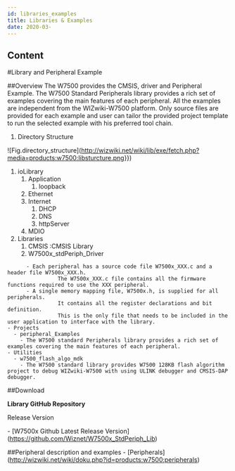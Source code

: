 ```yaml
---
id: libraries_examples
title: Libraries & Examples
date: 2020-03-
---
```



## Content
 \#Library and Peripheral Example

\#\#Overview The W7500 provides the CMSIS, driver and Peripheral
Example. The W7500 Standard Peripherals library provides a rich set of
examples covering the main features of each peripheral. All the examples
are independent from the WIZwiki-W7500 platform. Only source files are
provided for each example and user can tailor the provided project
template to run the selected example with his preferred tool chain.

1.  Directory Structure

\!\[Fig.directory\_structure\](<http://wizwiki.net/wiki/lib/exe/fetch.php?media=products:w7500:libsturcture.png>}})

1.  ioLibrary
    1.  Application
        1.  loopback
    2.  Ethernet
    3.  Internet
        1.  DHCP
        2.  DNS
        3.  httpServer
    4.  MDIO
2.  Libraries
    1.  CMSIS :CMSIS Library
    2.  W7500x\_stdPeriph\_Driver

<!-- end list -->

``` 
      - Each peripheral has a source code file W7500x_XXX.c and a header file W7500x_XXX.h. 
                The W7500x_XXX.c file contains all the firmware functions required to use the XXX peripheral.
      - A single memory mapping file, W7500x.h, is supplied for all peripherals. 
                It contains all the register declarations and bit definition. 
                This is the only file that needs to be included in the user application to interface with the library.
- Projects
  - peripheral_Examples
    - The W7500 standard Peripherals library provides a rich set of examples covering the main features of each peripheral. 
- Utilities
  - w7500_flash_algo_mdk
    - The W7500 standard library provides W7500 128KB flash algorithm project to debug WIZwiki-W7500 with using ULINK debugger and CMSIS-DAP debugger.
```

\#\#Download

**Library GitHub Repository**

Release Version

\- \[W7500x Github Latest Release
Version\](<https://github.com/Wiznet/W7500x_StdPeriph_Lib>)

\#\#Peripheral description and examples -
\[Peripherals\](<http://wizwiki.net/wiki/doku.php?id=products:w7500:peripherals>)

